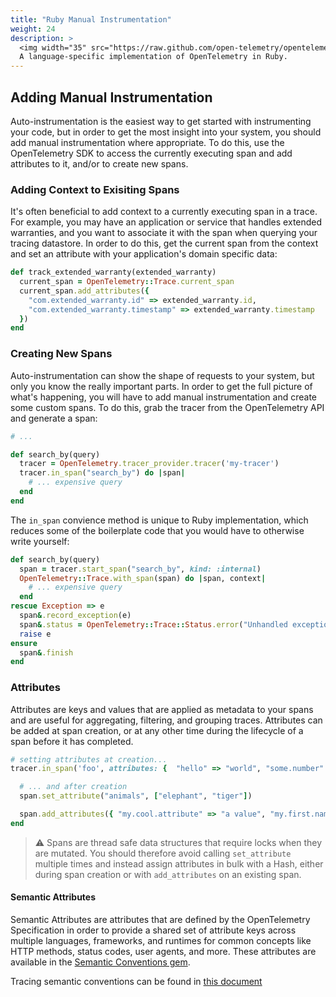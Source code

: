 ```yaml
---
title: "Ruby Manual Instrumentation"
weight: 24
description: >
  <img width="35" src="https://raw.github.com/open-telemetry/opentelemetry.io/main/iconography/32x32/Ruby_SDK.svg"></img>
  A language-specific implementation of OpenTelemetry in Ruby.
---
```


## Adding Manual Instrumentation

Auto-instrumentation is the easiest way to get started with instrumenting your code, but in order to get the most insight into your system, you should add manual instrumentation where appropriate.
To do this, use the OpenTelemetry SDK to access the currently executing span and add attributes to it, and/or to create new spans.

### Adding Context to Exisiting Spans

It's often beneficial to add context to a currently executing span in a trace.
For example, you may have an application or service that handles extended warranties, and you want to associate it with the span when querying your tracing datastore.
In order to do this, get the current span from the context and set an attribute with your application's domain specific data:

```ruby
def track_extended_warranty(extended_warranty)
  current_span = OpenTelemetry::Trace.current_span
  current_span.add_attributes({
    "com.extended_warranty.id" => extended_warranty.id,
    "com.extended_warranty.timestamp" => extended_warranty.timestamp
  })
end
```

### Creating New Spans

Auto-instrumentation can show the shape of requests to your system, but only you know the really important parts.
In order to get the full picture of what's happening, you will have to add manual instrumentation and create some custom spans.
To do this, grab the tracer from the OpenTelemetry API and generate a span:

```ruby
# ...

def search_by(query)
  tracer = OpenTelemetry.tracer_provider.tracer('my-tracer')
  tracer.in_span("search_by") do |span|
    # ... expensive query
  end
end
```

The `in_span` convience method is unique to Ruby implementation, which reduces some of the boilerplate code that you would have to otherwise write yourself:

```ruby
def search_by(query)
  span = tracer.start_span("search_by", kind: :internal)
  OpenTelemetry::Trace.with_span(span) do |span, context|
    # ... expensive query
  end
rescue Exception => e
  span&.record_exception(e)
  span&.status = OpenTelemetry::Trace::Status.error("Unhandled exception of type: #{e.class}")
  raise e
ensure
  span&.finish
end
```

### Attributes

Attributes are keys and values that are applied as metadata to your spans and are useful for aggregating, filtering, and grouping traces. Attributes can be added at span creation, or at any other time during the lifecycle of a span before it has completed.

```ruby
# setting attributes at creation...
tracer.in_span('foo', attributes: {  "hello" => "world", "some.number" => 1024, "tags" => [ "bugs", "won't fix" ] }, kind: :internal) do |span|

  # ... and after creation
  span.set_attribute("animals", ["elephant", "tiger"])

  span.add_attributes({ "my.cool.attribute" => "a value", "my.first.name" => "Oscar" })
end
```

> &#9888; Spans are thread safe data structures that require locks when they are mutated.
> You should therefore avoid calling `set_attribute` multiple times and instead assign attributes in bulk with a Hash, either during span creation or with `add_attributes` on an existing span.

#### Semantic Attributes

Semantic Attributes are attributes that are defined by the OpenTelemetry Specification in order to provide a shared set of attribute keys across multiple languages, frameworks, and runtimes for common concepts like HTTP methods, status codes, user agents, and more. These attributes are available in the [Semantic Conventions gem][semconv-gem].

Tracing semantic conventions can be found in [this document][semconv-spec]

[semconv-gem]: https://github.com/open-telemetry/opentelemetry-ruby/tree/main/semantic_conventions
[semconv-spec]: https://github.com/open-telemetry/opentelemetry-specification/tree/main/specification/trace/semantic_conventions
